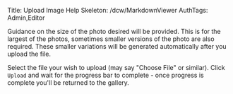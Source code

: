 Title: Upload Image Help
Skeleton: /dcw/MarkdownViewer
AuthTags: Admin,Editor

Guidance on the size of the photo desired will be provided.  This is for the largest of the photos, sometimes smaller versions of the photo are also required.  These smaller variations will be generated automatically after you upload the file.

Select the file your wish to upload (may say "Choose File" or similar).  Click `Upload` and wait for the progress bar to complete - once progress is complete you'll be returned to the gallery.
